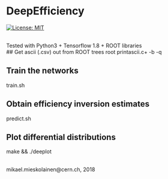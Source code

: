 # DeepEfficiency
[![License: MIT](https://img.shields.io/badge/License-MIT-yellow.svg)](https://opensource.org/licenses/MIT)

<br>
Tested with Python3 + Tensorflow 1.8 + ROOT libraries

<br>
## Get ascii (.csv) out from ROOT trees
root printascii.c+ -b -q

## Train the networks
train.sh

## Obtain efficiency inversion estimates
predict.sh

## Plot differential distributions
make && ./deeplot

<br>
mikael.mieskolainen@cern.ch, 2018
